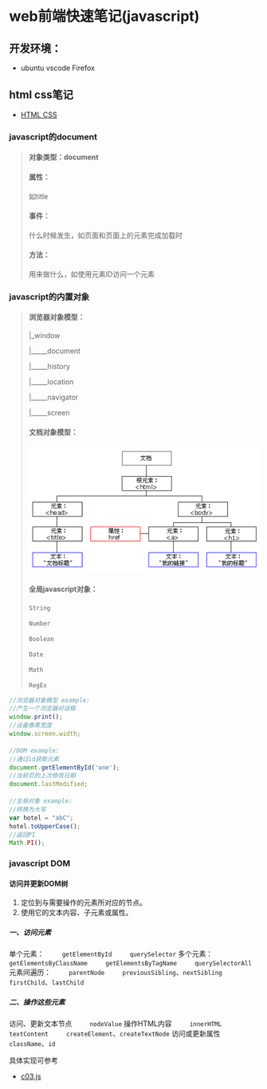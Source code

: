 # web前端快速笔记(javascript)

## 开发环境：

* ubuntu vscode Firefox

## html css笔记

* [HTML CSS](/README2.md)

### javascript的document

> #### 对象类型：document
>
> #### 属性：
>
> 如title
>
> #### 事件：
>
> 什么时候发生，如页面和页面上的元素完成加载时
>
> #### 方法：
>
> 用来做什么，如使用元素ID访问一个元素
>

### javascript的内置对象

> #### 浏览器对象模型：
>
>
> |_window
>
> |_____document
>
> |_____history
>
> |_____location
>
> |_____navigator
>
> |_____screen
>
> #### 文档对象模型：
> ![avatar](ct_htmltree.gif)
> #### 全局javascript对象：
> `String`
>
> `Number`
>
> `Boolean`
>
> `Date`
>
> `Math`
>
> `RegEx`
>

```javascript
//浏览器对象模型 example:
//产生一个浏览器对话框
window.print();
//设备像素宽度
window.screen.width;

//DOM example:
//通过id获取元素
document.getElementById('one');
//当前页的上次修改日期
document.lastModified;

//全局对象 example:
//转换为大写
var hotel = "abC";
hotel.toUpperCase();
//返回PI
Math.PI();
```

### javascript DOM

#### 访问并更新DOM树

1. 定位到与需要操作的元素所对应的节点。
2. 使用它的文本内容、子元素或属性。

##### 一、访问元素

单个元素：
&emsp;&emsp; `getElementById`
&emsp;&emsp; `querySelector`
多个元素：
&emsp;&emsp; `getElementsByClassName`
&emsp;&emsp; `getElementsByTagName`
&emsp;&emsp; `querySelectorAll`
元素间遍历：
&emsp;&emsp; `parentNode`
&emsp;&emsp; `previousSibling`、`nextSibling`
&emsp;&emsp; `firstChild`、`lastChild`

##### 二、操作这些元素

访问、更新文本节点
&emsp;&emsp; `nodeValue`
操作HTML内容
&emsp;&emsp; `innerHTML`
&emsp;&emsp; `textContent`
&emsp;&emsp; `createElement`、`createTextNode`
访问或更新属性
&emsp;&emsp; `className`、`id`

具体实现可参考

* [c03.js](/js/c03.js)